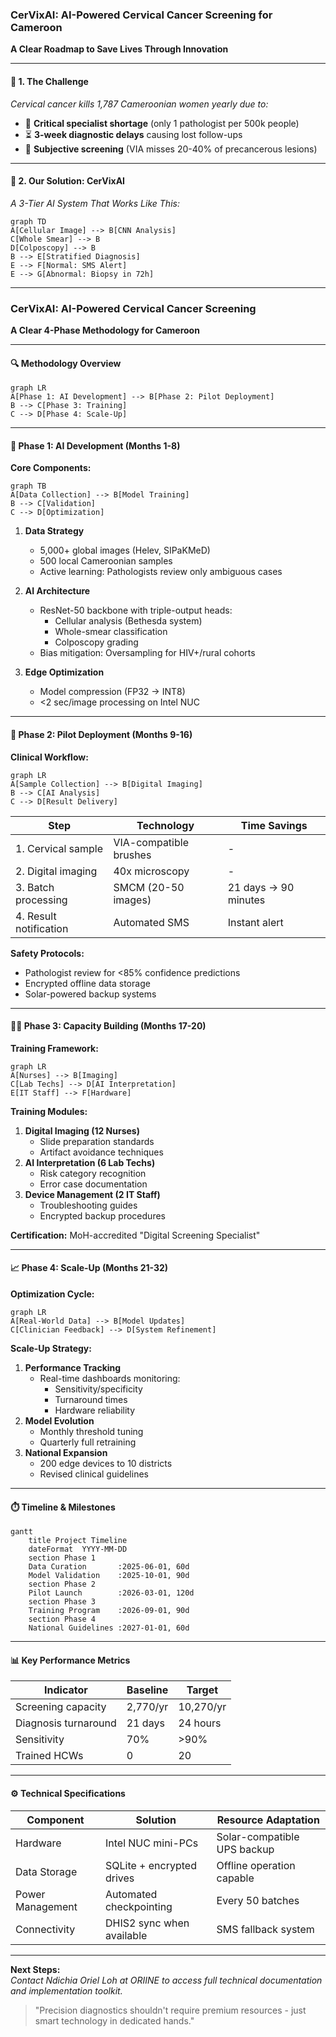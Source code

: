 ### CerVixAI: AI-Powered Cervical Cancer Screening for Cameroon  
**A Clear Roadmap to Save Lives Through Innovation**  

---

#### 🎯 **1. The Challenge**  
*Cervical cancer kills 1,787 Cameroonian women yearly due to:*  
- 🚫 **Critical specialist shortage** (only 1 pathologist per 500k people)  
- ⏳ **3-week diagnostic delays** causing lost follow-ups  
- 🧪 **Subjective screening** (VIA misses 20-40% of precancerous lesions)  

---

#### 🚀 **2. Our Solution: CerVixAI**  
*A 3-Tier AI System That Works Like This:*  
```mermaid
graph TD
A[Cellular Image] --> B[CNN Analysis]
C[Whole Smear] --> B
D[Colposcopy] --> B
B --> E[Stratified Diagnosis]
E --> F[Normal: SMS Alert]
E --> G[Abnormal: Biopsy in 72h]
```

---

### CerVixAI: AI-Powered Cervical Cancer Screening  
**A Clear 4-Phase Methodology for Cameroon**  

---

#### 🔍 **Methodology Overview**  
```mermaid
graph LR
A[Phase 1: AI Development] --> B[Phase 2: Pilot Deployment]
B --> C[Phase 3: Training]
C --> D[Phase 4: Scale-Up]
```

---

#### 🧠 **Phase 1: AI Development (Months 1-8)**  
**Core Components:**  
```mermaid
graph TB
A[Data Collection] --> B[Model Training]
B --> C[Validation]
C --> D[Optimization]
```

1. **Data Strategy**  
   - 5,000+ global images (Helev, SIPaKMeD)  
   - 500 local Cameroonian samples  
   - Active learning: Pathologists review only ambiguous cases  

2. **AI Architecture**  
   - ResNet-50 backbone with triple-output heads:  
     - Cellular analysis (Bethesda system)  
     - Whole-smear classification  
     - Colposcopy grading  
   - Bias mitigation: Oversampling for HIV+/rural cohorts  

3. **Edge Optimization**  
   - Model compression (FP32 → INT8)  
   - <2 sec/image processing on Intel NUC  

---

#### 🏥 **Phase 2: Pilot Deployment (Months 9-16)**  
**Clinical Workflow:**  
```mermaid
graph LR
A[Sample Collection] --> B[Digital Imaging]
B --> C[AI Analysis]
C --> D[Result Delivery]
```

| **Step**               | **Technology**          | **Time Savings**      |
|------------------------|-------------------------|-----------------------|
| 1. Cervical sample     | VIA-compatible brushes  | -                     |
| 2. Digital imaging     | 40x microscopy          | -                     |
| 3. Batch processing    | SMCM (20-50 images)     | 21 days → 90 minutes  |
| 4. Result notification | Automated SMS           | Instant alert         |

**Safety Protocols:**  
- Pathologist review for <85% confidence predictions  
- Encrypted offline data storage  
- Solar-powered backup systems  

---

#### 👩‍⚕️ **Phase 3: Capacity Building (Months 17-20)**  
**Training Framework:**  
```mermaid
graph LR
A[Nurses] --> B[Imaging]
C[Lab Techs] --> D[AI Interpretation]
E[IT Staff] --> F[Hardware]
```

**Training Modules:**  
1. **Digital Imaging (12 Nurses)**  
   - Slide preparation standards  
   - Artifact avoidance techniques  
2. **AI Interpretation (6 Lab Techs)**  
   - Risk category recognition  
   - Error case documentation  
3. **Device Management (2 IT Staff)**  
   - Troubleshooting guides  
   - Encrypted backup procedures  

**Certification:** MoH-accredited "Digital Screening Specialist"  

---

#### 📈 **Phase 4: Scale-Up (Months 21-32)**  
**Optimization Cycle:**  
```mermaid
graph LR
A[Real-World Data] --> B[Model Updates]
C[Clinician Feedback] --> D[System Refinement]
```

**Scale-Up Strategy:**  
1. **Performance Tracking**  
   - Real-time dashboards monitoring:  
     - Sensitivity/specificity  
     - Turnaround times  
     - Hardware reliability  
2. **Model Evolution**  
   - Monthly threshold tuning  
   - Quarterly full retraining  
3. **National Expansion**  
   - 200 edge devices to 10 districts  
   - Revised clinical guidelines  

---

#### ⏱️ **Timeline & Milestones**  
```mermaid
gantt
    title Project Timeline
    dateFormat  YYYY-MM-DD
    section Phase 1
    Data Curation       :2025-06-01, 60d
    Model Validation    :2025-10-01, 90d
    section Phase 2
    Pilot Launch        :2026-03-01, 120d
    section Phase 3
    Training Program    :2026-09-01, 90d
    section Phase 4
    National Guidelines :2027-01-01, 60d
```

---

#### 📊 **Key Performance Metrics**  
| **Indicator**         | **Baseline** | **Target**   |
|------------------------|--------------|--------------|
| Screening capacity     | 2,770/yr     | 10,270/yr    |
| Diagnosis turnaround   | 21 days      | 24 hours     |
| Sensitivity            | 70%          | >90%         |
| Trained HCWs           | 0            | 20           |

---

#### ⚙️ **Technical Specifications**  
| **Component**       | **Solution**                     | **Resource Adaptation**       |
|---------------------|----------------------------------|-------------------------------|
| Hardware            | Intel NUC mini-PCs               | Solar-compatible UPS backup   |
| Data Storage        | SQLite + encrypted drives        | Offline operation capable     |
| Power Management    | Automated checkpointing          | Every 50 batches              |
| Connectivity        | DHIS2 sync when available        | SMS fallback system           |

---

**Next Steps:**  
_Contact Ndichia Oriel Loh at ORIINE to access full technical documentation and implementation toolkit._  

> "Precision diagnostics shouldn't require premium resources - just smart technology in dedicated hands."
